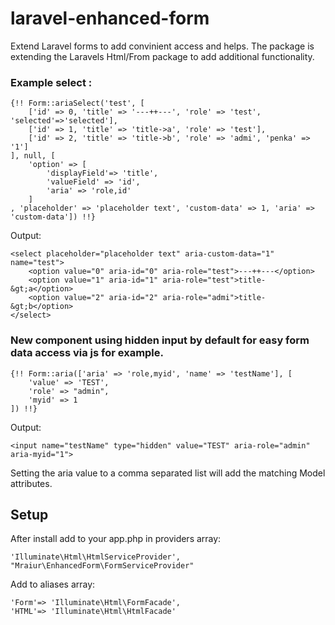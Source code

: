 # laravel-enhanced-form
Extend Laravel forms to add convinient access and helps.
The package is extending the Laravels Html/From package to add additional functionality.


### Example select :

```
{!! Form::ariaSelect('test', [
    ['id' => 0, 'title' => '---++---', 'role' => 'test', 'selected'=>'selected'],
    ['id' => 1, 'title' => 'title->a', 'role' => 'test'],
    ['id' => 2, 'title' => 'title->b', 'role' => 'admi', 'penka' => '1']
], null, [
    'option' => [
        'displayField'=> 'title',
        'valueField' => 'id',
        'aria' => 'role,id'
    ]
, 'placeholder' => 'placeholder text', 'custom-data' => 1, 'aria' => 'custom-data']) !!}
```


Output:

```
<select placeholder="placeholder text" aria-custom-data="1" name="test">
    <option value="0" aria-id="0" aria-role="test">---++---</option>
    <option value="1" aria-id="1" aria-role="test">title-&gt;a</option>
    <option value="2" aria-id="2" aria-role="admi">title-&gt;b</option>
</select>
```

### New component using hidden input by default for easy form data access via js for example.

```
{!! Form::aria(['aria' => 'role,myid', 'name' => 'testName'], [
    'value' => 'TEST',
    'role' => "admin",
    'myid' => 1
]) !!}
```

Output:

```
<input name="testName" type="hidden" value="TEST" aria-role="admin" aria-myid="1">

```

Setting the aria value to a comma separated list will add the matching Model attributes.

##  Setup
After install add to your app.php in providers array:

```
'Illuminate\Html\HtmlServiceProvider',
"Mraiur\EnhancedForm\FormServiceProvider"
```

Add to aliases array:

```
'Form'=> 'Illuminate\Html\FormFacade', 
'HTML'=> 'Illuminate\Html\HtmlFacade'
```
